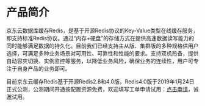 # 产品简介


京东云数据库缓存Redis，是基于开源Redis协议的Key-Value类型在线缓存服务，即支持标准Redis协议。通过“内存+硬盘”的存储方式在提供高速数据读写能力的同时能够满足数据的持久化。目前我们已经支持主从版、集群版的多种规格供用户选择，可满足多种业务场景对可用性、可靠性和性能的要求。支持双机热备，提供自动容灾切换、实例监控等服务，以降低业务风险，确保业务的连续性，用户可专注于自身产品的业务即可。

目前京东云缓存Redis基于开源Redis2.8和4.0版，Redis4.0版于2019年1月24日正式公测，公测期间开通按配置资源免费，欢迎填写工单申请试用：[点击申请](https://ticket.jdcloud.com/myorder/form?cateId=166&questionId=168)，诚邀试用。

    
